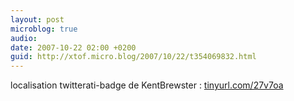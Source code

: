 ```yaml
---
layout: post
microblog: true
audio: 
date: 2007-10-22 02:00 +0200
guid: http://xtof.micro.blog/2007/10/22/t354069832.html
---
```

localisation twitterati-badge de KentBrewster :  [tinyurl.com/27v7oa](http://tinyurl.com/27v7oa)
